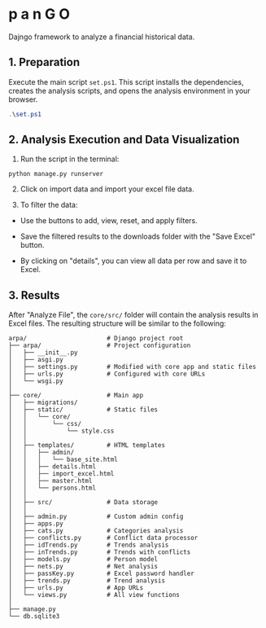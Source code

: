 # p a n G O

Dajngo framework to analyze a financial historical data.

## 1. Preparation

Execute the main script `set.ps1`. This script installs the dependencies, creates the analysis scripts, and opens the analysis environment in your browser.

```powershell
.\set.ps1
```

## 2. Analysis Execution and Data Visualization

1. Run the script in the terminal:

```
python manage.py runserver
```
2. Click on import data and import your excel file data.

3. To filter the data:

- Use the buttons to add, view, reset, and apply filters.

- Save the filtered results to the downloads folder with the "Save Excel" button.

- By clicking on "details", you can view all data per row and save it to Excel.

## 3. Results

After "Analyze File", the `core/src/` folder will contain the analysis results in Excel files. The resulting structure will be similar to the following:     

```
arpa/                      # Django project root
├── arpa/                  # Project configuration
│   ├── __init__.py
│   ├── asgi.py
│   ├── settings.py        # Modified with core app and static files
│   ├── urls.py            # Configured with core URLs
│   └── wsgi.py
│
├── core/                  # Main app
│   ├── migrations/        
│   ├── static/            # Static files
│   │   └── core/
│   │       └── css/
│   │           └── style.css
│   │
│   ├── templates/         # HTML templates
│   │   ├── admin/
│   │   │   └── base_site.html
│   │   ├── details.html
│   │   ├── import_excel.html
│   │   ├── master.html
│   │   └── persons.html
│   │
│   ├── src/               # Data storage
│   │
│   ├── admin.py           # Custom admin config
│   ├── apps.py
│   ├── cats.py            # Categories analysis
│   ├── conflicts.py       # Conflict data processor
│   ├── idTrends.py        # Trends analysis
│   ├── inTrends.py        # Trends with conflicts
│   ├── models.py          # Person model
│   ├── nets.py            # Net analysis
│   ├── passKey.py         # Excel password handler
│   ├── trends.py          # Trend analysis
│   ├── urls.py            # App URLs
│   └── views.py           # All view functions
│
├── manage.py
└── db.sqlite3        
```     